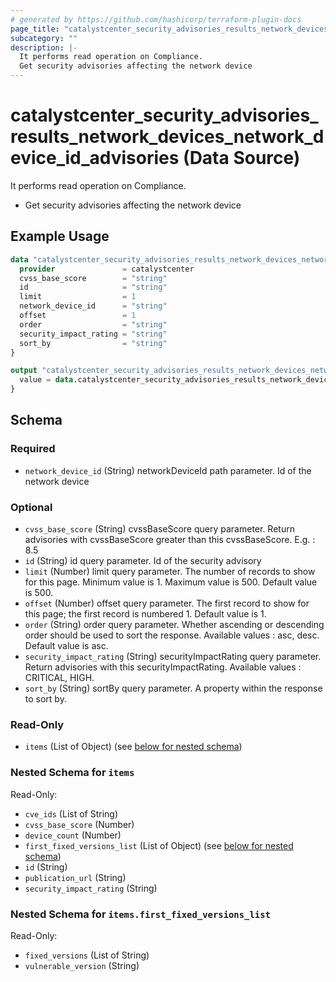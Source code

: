 ```yaml
---
# generated by https://github.com/hashicorp/terraform-plugin-docs
page_title: "catalystcenter_security_advisories_results_network_devices_network_device_id_advisories Data Source - terraform-provider-catalystcenter"
subcategory: ""
description: |-
  It performs read operation on Compliance.
  Get security advisories affecting the network device
---
```


# catalystcenter_security_advisories_results_network_devices_network_device_id_advisories (Data Source)

It performs read operation on Compliance.

- Get security advisories affecting the network device

## Example Usage

```terraform
data "catalystcenter_security_advisories_results_network_devices_network_device_id_advisories" "example" {
  provider               = catalystcenter
  cvss_base_score        = "string"
  id                     = "string"
  limit                  = 1
  network_device_id      = "string"
  offset                 = 1
  order                  = "string"
  security_impact_rating = "string"
  sort_by                = "string"
}

output "catalystcenter_security_advisories_results_network_devices_network_device_id_advisories_example" {
  value = data.catalystcenter_security_advisories_results_network_devices_network_device_id_advisories.example.items
}
```

<!-- schema generated by tfplugindocs -->
## Schema

### Required

- `network_device_id` (String) networkDeviceId path parameter. Id of the network device

### Optional

- `cvss_base_score` (String) cvssBaseScore query parameter. Return advisories with cvssBaseScore greater than this cvssBaseScore. E.g. : 8.5
- `id` (String) id query parameter. Id of the security advisory
- `limit` (Number) limit query parameter. The number of records to show for this page. Minimum value is 1. Maximum value is 500. Default value is 500.
- `offset` (Number) offset query parameter. The first record to show for this page; the first record is numbered 1. Default value is 1.
- `order` (String) order query parameter. Whether ascending or descending order should be used to sort the response. Available values : asc, desc. Default value is asc.
- `security_impact_rating` (String) securityImpactRating query parameter. Return advisories with this securityImpactRating. Available values : CRITICAL, HIGH.
- `sort_by` (String) sortBy query parameter. A property within the response to sort by.

### Read-Only

- `items` (List of Object) (see [below for nested schema](#nestedatt--items))

<a id="nestedatt--items"></a>
### Nested Schema for `items`

Read-Only:

- `cve_ids` (List of String)
- `cvss_base_score` (Number)
- `device_count` (Number)
- `first_fixed_versions_list` (List of Object) (see [below for nested schema](#nestedobjatt--items--first_fixed_versions_list))
- `id` (String)
- `publication_url` (String)
- `security_impact_rating` (String)

<a id="nestedobjatt--items--first_fixed_versions_list"></a>
### Nested Schema for `items.first_fixed_versions_list`

Read-Only:

- `fixed_versions` (List of String)
- `vulnerable_version` (String)
